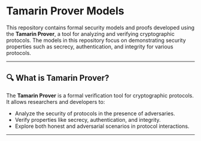 # Tamarin Prover Models

This repository contains formal security models and proofs developed using the **Tamarin Prover**, a tool for analyzing and verifying cryptographic protocols. The models in this repository focus on demonstrating security properties such as secrecy, authentication, and integrity for various protocols.

---

## 🔍 What is Tamarin Prover?

The **Tamarin Prover** is a formal verification tool for cryptographic protocols. It allows researchers and developers to:
- Analyze the security of protocols in the presence of adversaries.
- Verify properties like secrecy, authentication, and integrity.
- Explore both honest and adversarial scenarios in protocol interactions.

---
